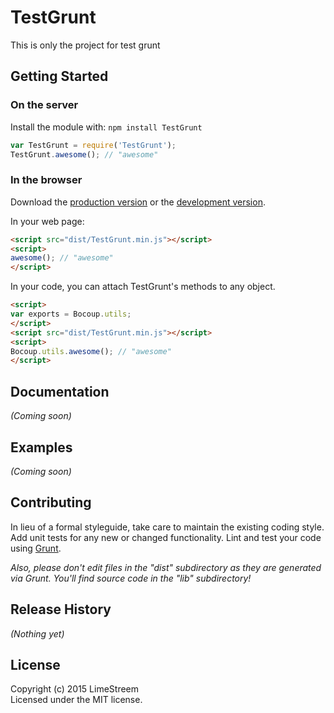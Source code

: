 # TestGrunt

This is only the project for test grunt

## Getting Started
### On the server
Install the module with: `npm install TestGrunt`

```javascript
var TestGrunt = require('TestGrunt');
TestGrunt.awesome(); // "awesome"
```

### In the browser
Download the [production version][min] or the [development version][max].

[min]: https://raw.github.com/LimeStreem/My_gruntTest/master/dist/TestGrunt.min.js
[max]: https://raw.github.com/LimeStreem/My_gruntTest/master/dist/TestGrunt.js

In your web page:

```html
<script src="dist/TestGrunt.min.js"></script>
<script>
awesome(); // "awesome"
</script>
```

In your code, you can attach TestGrunt's methods to any object.

```html
<script>
var exports = Bocoup.utils;
</script>
<script src="dist/TestGrunt.min.js"></script>
<script>
Bocoup.utils.awesome(); // "awesome"
</script>
```

## Documentation
_(Coming soon)_

## Examples
_(Coming soon)_

## Contributing
In lieu of a formal styleguide, take care to maintain the existing coding style. Add unit tests for any new or changed functionality. Lint and test your code using [Grunt](http://gruntjs.com/).

_Also, please don't edit files in the "dist" subdirectory as they are generated via Grunt. You'll find source code in the "lib" subdirectory!_

## Release History
_(Nothing yet)_

## License
Copyright (c) 2015 LimeStreem  
Licensed under the MIT license.
